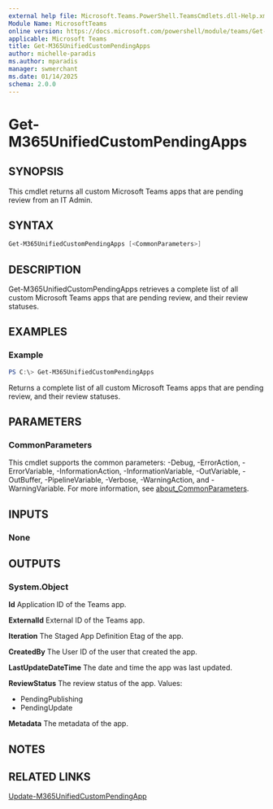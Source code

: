 ```yaml
---
external help file: Microsoft.Teams.PowerShell.TeamsCmdlets.dll-Help.xml
Module Name: MicrosoftTeams
online version: https://docs.microsoft.com/powershell/module/teams/Get-M365UnifiedCustomPendingApps 
applicable: Microsoft Teams
title: Get-M365UnifiedCustomPendingApps 
author: michelle-paradis
ms.author: mparadis
manager: swmerchant
ms.date: 01/14/2025
schema: 2.0.0
---
```


# Get-M365UnifiedCustomPendingApps 

## SYNOPSIS

This cmdlet returns all custom Microsoft Teams apps that are pending review from an IT Admin.

## SYNTAX

```powershell
Get-M365UnifiedCustomPendingApps [<CommonParameters>]
```

## DESCRIPTION

Get-M365UnifiedCustomPendingApps retrieves a complete list of all custom Microsoft Teams apps that are pending review, and their review statuses.

## EXAMPLES

### Example

```powershell
PS C:\> Get-M365UnifiedCustomPendingApps
```

Returns a complete list of all custom Microsoft Teams apps that are pending review, and their review statuses.

## PARAMETERS

### CommonParameters

This cmdlet supports the common parameters: -Debug, -ErrorAction, -ErrorVariable, -InformationAction, -InformationVariable, -OutVariable, -OutBuffer, -PipelineVariable, -Verbose, -WarningAction, and -WarningVariable. For more information, see [about_CommonParameters](http://go.microsoft.com/fwlink/?LinkID=113216).

## INPUTS

### None

## OUTPUTS

### System.Object

**Id**
Application ID of the Teams app.

**ExternalId**
External ID of the Teams app.

**Iteration**
The Staged App Definition Etag of the app.

**CreatedBy**
The User ID of the user that created the app.

**LastUpdateDateTime**
The date and time the app was last updated.

**ReviewStatus**
The review status of the app.
Values:

- PendingPublishing
- PendingUpdate

**Metadata**
The metadata of the app.

## NOTES

## RELATED LINKS

[Update-M365UnifiedCustomPendingApp ](https://learn.microsoft.com/powershell/module/teams/Update-M365UnifiedCustomPendingApp)
